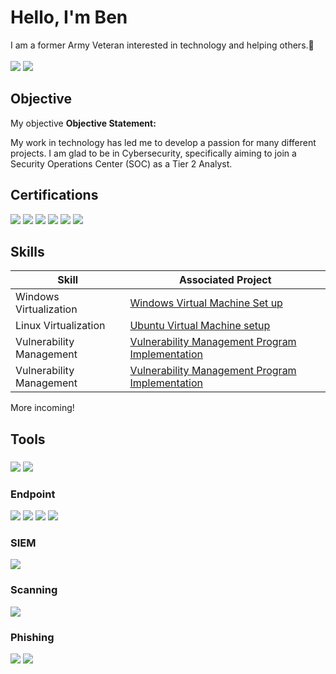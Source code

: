 # Hello, I'm Ben

I am a former Army Veteran interested in technology and helping others.🤝<br>
<br>
<a href="https://www.linkedin.com/in/benjamin-k-rhodes/"><img src="https://img.shields.io/badge/-LinkedIn-0072b1?&style=for-the-badge&logo=linkedin&logoColor=white" /></a>
<a href="https://tryhackme.com/r/p/slimeyskeleton"><img src="https://img.shields.io/badge/-TryHackMe-212C42?&style=for-the-badge&logo=tryhackme&logoColor=white" /></a>
<!--<a href="https://academy.hackthebox.com/achievement/badge/16c4d966-96fb-11ef-864f-bea50ffe6cb4"><img src="https://img.shields.io/badge/-HackTheBox-9FEF00?&style=for-the-badge&logo=hackthebox&logoColor=black" /></a> -->
## Objective

My objective 
**Objective Statement:**

My work in technology has led me to develop a passion for many different projects. I am glad to be in Cybersecurity, specifically aiming to join a Security Operations Center (SOC) as a Tier 2 Analyst.

## Certifications

<div>
<img src="https://img.shields.io/badge/-Security%2B-FF0000?&style=for-the-badge&logo=CompTIA&logoColor=white" />
<img src="https://img.shields.io/badge/-CompTIA_CYSA%2B-007ACC?&style=for-the-badge&logo=CompTIA&logoColor=white" />
<img src="https://img.shields.io/badge/-Google_Cybersecurity-34A853?&style=for-the-badge&logo=Google&logoColor=white" />
<img src="https://img.shields.io/badge/-Google_IT_Support-007BFF?&style=for-the-badge&logo=Google&logoColor=white" />
<img src="https://img.shields.io/badge/-Lean_Six_Sigma_Yellow_Belt-FDD835?&style=for-the-badge&logo=LeanSixSigma&logoColor=white" />
<img src="https://img.shields.io/badge/-TCM-FF0000?&style=for-the-badge&logoColor=white" /> 
</div>

## Skills
<!--
<br>
https://youtu.be/zc7LTa9q2nI?si=W8WFgW_xOIgjSWdQ - ideas for projects
-->

| Skill                                         | Associated Project         |
|-----------------------------------------------|----------------------------|
| Windows Virtualization           | <a href="https://github.com/benjaminrhodes/windows-virtual-machine-set-up">Windows Virtual Machine Set up</a>|
| Linux Virtualization             | <a href="https://github.com/benjaminrhodes/ubuntu-vm-setup/tree/main">Ubuntu Virtual Machine setup</a>|
|Vulnerability Management          | <a href="_____">Vulnerability Management Program Implementation</a>|
|Vulnerability Management          | <a href="_____">Vulnerability Management Program Implementation</a>|

More incoming!


## Tools

### 
<div>
    <img src="https://img.shields.io/badge/-Wireshark-1679A7?&style=for-the-badge&logo=Wireshark&logoColor=white" />
    <img src="https://img.shields.io/badge/-iboss-28A745?&style=for-the-badge&logo=iboss&logoColor=white" />
       
</div>

### Endpoint
<div>
    <img src="https://img.shields.io/badge/-Microsoft_365_Defender-00A4EF?&style=for-the-badge&logo=Microsoft&logoColor=white" />
    <img src="https://img.shields.io/badge/-Ordr-28A745?&style=for-the-badge&logo=Ordr&logoColor=white" />
    <img src="https://img.shields.io/badge/-Varonis-EF3B2D?&style=for-the-badge&logo=Varonis&logoColor=white" />
    <img src="https://img.shields.io/badge/-AD_Audit-28A745?&style=for-the-badge&logo=AD_Audit&logoColor=white" /> 
</div>

### SIEM
<div>
    <img src="https://img.shields.io/badge/-Elastic-005571?&style=for-the-badge&logo=Elastic&logoColor=white" />
</div>

### Scanning
<div>
    <img src="https://img.shields.io/badge/-Tenable-007BFF?&style=for-the-badge&logo=Tenable&logoColor=white" />
</div>

### Phishing
<div>
    <img src="https://img.shields.io/badge/-Abnormal-28A745?&style=for-the-badge&logo=Abnormal&logoColor=white" />
    <img src="https://img.shields.io/badge/-KnowBe4-007BFF?&style=for-the-badge&logo=KnowBe4&logoColor=white" />
</div>




